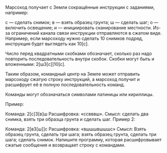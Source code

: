 Марсоход получает с Земли сокращённые инструкции с заданиями, например:

с — сделать снимок;
в — взять образец грунта;
ш — сделать шаг;
о — включить освещение;
и — инициировать сканирование местности.
Из-за ограничений канала связи инструкции отправляются в сжатом виде. Например, если марсоходу нужно сделать 10 снимков подряд, инструкция будет выглядеть как 10[с].

Число перед квадратными скобками обозначает, сколько раз надо повторить последовательность внутри скобок. Скобки могут быть и вложенными: 2[ш3[с]]10[с].

Таким образом, командный центр на Земле может отправить марсоходу сжатую строку инструкций, а марсоход получит и расшифрует её в полную последовательность команд.

Команды могут обозначаться символами латиницы или кириллицы.

Пример:

Команда: 2[с]3[в]ш
Расшифровка: «ссвввш».
Смысл: сделать два снимка, взять три образца грунта и сделать шаг.
Пример 2:

Команда: 2[в3[ш]]с
Расшифровка: «вшшшвшшшс»
Смысл: Взять образец грунта, сделать три шага; взять образец грунта, сделать три шага; сделать снимок.
Напишите программу, которая расшифровывает сжатые сообщения и возвращает строку с командами.
